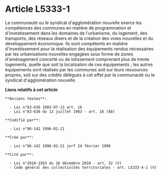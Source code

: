 # Article L5333-1

La communauté ou le syndicat d'agglomération nouvelle exerce les compétences des communes en matière de programmation et
d'investissement dans les domaines de l'urbanisme, du logement, des transports, des réseaux divers et de la création des
voies nouvelles et du développement économique. Ils sont compétents en matière d'investissement pour la réalisation des
équipements rendus nécessaires par les urbanisations nouvelles engagées sous forme de zones d'aménagement concerté ou de
lotissement comprenant plus de trente logements, quelle que soit la localisation de ces équipements ; les autres équipements
sont réalisés par les communes soit sur leurs ressources propres, soit sur des crédits délégués à cet effet par la communauté
ou le syndicat d'agglomération nouvelle.

**Liens relatifs à cet article**

	**Anciens textes**:

	  - Loi n°83-636 1983-07-13 art. 16
	  - Loi n°83-636 du 13 juillet 1983 - art. 16 (Ab)

	**Codifié par**:

	  - Loi n°96-142 1996-02-21

	**Créé par**:

	  - Loi n°96-142 1996-02-21 jorf 24 février 1996

	**Cité par**:

	  - Loi n°2010-1563 du 16 décembre 2010 - art. 32 (V)
	  - Code général des collectivités territoriales - art. L5333-4-1 (V)

